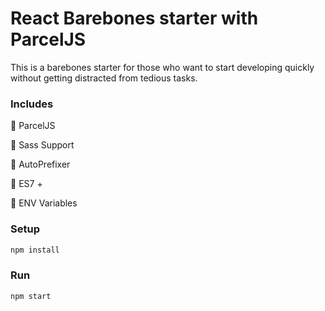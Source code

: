 # React Barebones starter with ParcelJS

This is a barebones starter for those who want to start developing quickly without getting distracted from tedious tasks.

### Includes

💛 ParcelJS

💛 Sass Support

💛 AutoPrefixer

💛 ES7 +

💛 ENV Variables

### Setup

```bash
npm install
```

### Run

```bash
npm start
```